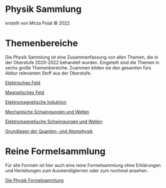 # Physik Sammlung

erstellt von Mirza Polat ©️ 2022

# Themenbereiche

Die Physik Sammlung ist eine Zusammenfassung von allen Themen, die in der Oberstufe 2020-2022 behandelt wurden. Eingeteilt sind die Themen in sechs große Themenbereiche. Zuammen bilden sie den gesamten fürs Abitur relevanten Stoff aus der Oberstufe.

[Elektrisches Feld](Physik%20Sammlung%206c07d49a014844c793d2d8f8a2fdc121/Elektrisches%20Feld%207600e9b23cab411ba73d32a3d6a9efac.md)

[Magnetisches Feld](Physik%20Sammlung%206c07d49a014844c793d2d8f8a2fdc121/Magnetisches%20Feld%20ad4177412222484595b0193098576a90.md)

[Elektromagnetische Induktion](Physik%20Sammlung%206c07d49a014844c793d2d8f8a2fdc121/Elektromagnetische%20Induktion%207248c9b4f964405c85c9681753d9d80d.md)

[Mechanische Schwingungen und Wellen](Physik%20Sammlung%206c07d49a014844c793d2d8f8a2fdc121/Mechanische%20Schwingungen%20und%20Wellen%2013fa0c09be244003bee0fcb95bd55b42.md)

[Elektromagnetische Schwingungen und Wellen](Physik%20Sammlung%206c07d49a014844c793d2d8f8a2fdc121/Elektromagnetische%20Schwingungen%20und%20Wellen%2073bb2fd92119462e8ed27c7b17cb18ef.md)

[Grundlagen der Quanten- und Atomphysik](Physik%20Sammlung%206c07d49a014844c793d2d8f8a2fdc121/Grundlagen%20der%20Quanten-%20und%20Atomphysik%202c98ab2fd3e84aa3ad2bb7d9b2a15465.md)

# Reine Formelsammlung

Für alle Formeln ist hier auch eine reine Formelsammlung ohne Erklärungen und Herleitungen zum Auswendiglernen oder zum nochmal ansehen.

[Die Physik Formelsammlung](Physik%20Sammlung%206c07d49a014844c793d2d8f8a2fdc121/Die%20Physik%20Formelsammlung%203b4fd8dbf8a54129ae8de17b7a0d7819.md)
